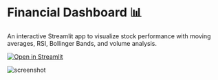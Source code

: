 # Financial Dashboard 📊

An interactive Streamlit app to visualize stock performance with moving averages, RSI, Bollinger Bands, and volume analysis.

[![Open in Streamlit](https://static.streamlit.io/badges/streamlit_badge_black_white.svg)](https://yourusername-financial-dashboard.streamlit.app)

![screenshot](.streamlit/thumbnail.png)
